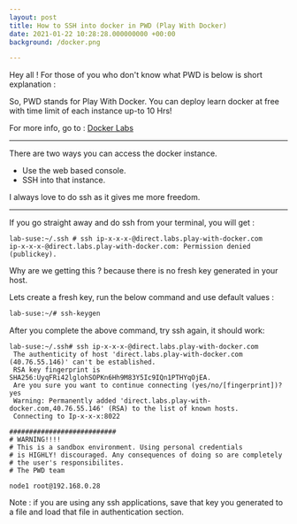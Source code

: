 ```yaml
---
layout: post
title: How to SSH into docker in PWD (Play With Docker)
date: 2021-01-22 10:28:28.000000000 +00:00
background: /docker.png

---
```

 
  
  Hey all ! For those of you who don't  know what PWD is below is short explanation :   
  
  
  So, PWD stands for Play With Docker. You can deploy   learn docker at free with time limit of each instance up-to 10 Hrs!   
  
  
  For more info, go to : [Docker Labs](https://labs.play-with-docker.com/)    
  
---
  There are two ways you can access the docker instance.   
  
  - Use the web based console.
 - SSH into that instance.
  
 
  
  I always love to do ssh as it gives me more freedom.   
  
  ---

  If you go straight away and do ssh from your terminal, you will get :   
  
```console
lab-suse:~/.ssh # ssh ip-x-x-x-@direct.labs.play-with-docker.com
ip-x-x-x-@direct.labs.play-with-docker.com: Permission denied (publickey).
```
  
  Why are we getting this ? because there is no fresh key generated in your host.   
  
  
  Lets create a fresh key, run the below command and use default values :   
  
```sh
lab-suse:~/# ssh-keygen
```
  
  After you complete the above command, try ssh again, it should work:    
  
```console
lab-suse:~/.ssh# ssh ip-x-x-x-@direct.labs.play-with-docker.com
 The authenticity of host 'direct.labs.play-with-docker.com (40.76.55.146)' can't be established.
 RSA key fingerprint is SHA256:UyqFRi42lglohSOPKn6Hh9M83Y5Ic9IQn1PTHYqOjEA.
 Are you sure you want to continue connecting (yes/no/[fingerprint])? yes
 Warning: Permanently added 'direct.labs.play-with-docker.com,40.76.55.146' (RSA) to the list of known hosts.
 Connecting to Ip-x-x-x:8022

###########################
# WARNING!!!!                          
# This is a sandbox environment. Using personal credentials 
# is HIGHLY! discouraged. Any consequences of doing so are completely
# the user's responsibilites.
# The PWD team                                                                                                     

node1 root@192.168.0.28
```

  Note : if you are using any ssh applications, save that key you generated to a file and load that file in authentication section.    
  